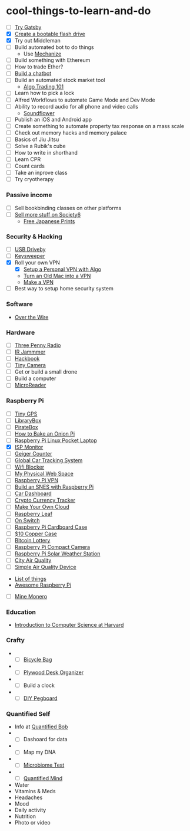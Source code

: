 # cool-things-to-learn-and-do

- [ ] [Try Gatsby](https://www.gatsbyjs.org/blog/2017-12-06-gatsby-plus-contentful-plus-netlify/)
- [x] [Create a bootable flash drive](https://docs.kali.org/downloading/kali-linux-live-usb-install)
- [x] Try out Middleman
- [ ] Build automated bot to do things
  - Use [Mechanize](https://github.com/sparklemotion/mechanize)
- [ ] Build something with Ethereum
- [ ] How to trade Ether?
- [ ] [Build a chatbot](https://github.com/botui/botui)
- [ ] Build an automated stock market tool
  - [Algo Trading 101](https://algotrading101.com/)
- [ ] Learn how to pick a lock
- [ ] Alfred Workflows to automate Game Mode and Dev Mode
- [ ] Ability to record audio for all phone and video calls
  - [Soundflower](https://github.com/mattingalls/Soundflower)
- [ ] Publish an iOS and Android app
- [ ] Create something to automate property tax response on a mass scale
- [ ] Check out memory hacks and memory palace
- [ ] Basics of Jiu Jitsu
- [ ] Solve a Rubik's cube
- [ ] How to write in shorthand
- [ ] Learn CPR
- [ ] Count cards
- [ ] Take an inprove class
- [ ] Try cryotherapy

### Passive income
  - [ ] Sell bookbinding classes on other platforms
  - [ ] [Sell more stuff on Society6](https://www.skillshare.com/classes/Creating-Art-that-Sells-A-Working-Artist%E2%80%99s-Guide/2139207703?via=browse-rating-all-layout-grid)
    - [Free Japanese Prints](https://www.loc.gov/collections/japanese-fine-prints-pre-1915/about-this-collection/)

### Security & Hacking
- [ ] [USB Driveby](http://samy.pl/usbdriveby/)
- [ ] [Keysweeper](https://samy.pl/keysweeper/)
- [x] Roll your own VPN
  - [x] [Setup a Personal VPN with Algo](https://github.com/trailofbits/algo)
  - [Turn an Old Mac into a VPN](https://lifehacker.com/turn-an-old-mac-into-a-cheap-vpn-with-os-x-server-1743411938)
  - [Make a VPN](https://lifehacker.com/5900969/build-your-own-vpn-to-pimp-out-your-gaming-streaming-remote-access-and-oh-yeah-security)
- [ ] Best way to setup home security system

### Software
- [Over the Wire](http://overthewire.org/)

### Hardware
- [ ] [Three Penny Radio](http://scitoys.com/scitoys/scitoys/radio/three_penny/three_penny.html)
- [ ] [IR Jammmer](http://www.instructables.com/id/IR-Remote-Control-Jammer/)
- [ ] [Hackbook](https://www.pine64.org/?page_id=3707)
- [ ] [Tiny Camera](https://www.amazon.com/ZOTER-Camera-Pinhole-Security-Surveillance/dp/B071NZ4XPX/ref=as_li_ss_tl?s=photo&ie=UTF8&qid=1501862550&sr=1-2&keywords=screw+camera&linkCode=sl1&tag=bngbng-20&linkId=df2bbf81ab7120635475371cd18ebd0a)
- [ ] Get or build a small drone
- [ ] Build a computer
- [ ] [MicroReader](https://hackaday.io/project/532-microreader)

### Raspberry Pi
- [ ] [Tiny GPS](http://makezine.com/projects/make-37/gps-cat-tracker-2/)
- [ ] [LibraryBox](http://makezine.com/projects/make-37/librarybox/)
- [ ] [PirateBox](http://www.instructables.com/id/Raspberry-Pi-PirateBox/)
- [ ] [How to Bake an Onion Pi](http://makezine.com/projects/make-36-boards/how-to-bake-an-onion-pi/)
- [ ] [Raspberry Pi Linux Pocket Laptop](http://makezine.com/projects/build-raspberry-pi-powered-linux-laptop-that-fits-your-pocket/)
- [x] [ISP Monitor](http://makezine.com/projects/send-ticket-isp-when-your-internet-drops/)
- [ ] [Geiger Counter](http://makezine.com/projects/geiger-counter-kit/)
- [ ] [Global Car Tracking System](http://www.instructables.com/id/Athena-The-Global-Car-Tracking-System/)
- [ ] [Wifi Blocker](https://hackaday.io/project/9333-weekend-on-the-dark-side/details)
- [ ] [My Physical Web Space](http://www.instructables.com/id/My-Physical-Web-Space/)
- [ ] [Raspberry Pi VPN](http://makezine.com/projects/browse-anonymously-with-a-diy-raspberry-pi-vpntor-router/?utm_source=feedburner&utm_medium=%24%7Bfeed%7D&utm_campaign=Feed%3A+%24%7Bmakezineonline%7D+%28%24%7BMAKE%7D%29&utm_content=%24%7BGoogleReader%7D)
- [ ] [Build an SNES with Raspberry Pi](http://makezine.com/projects/build-retro-gaming-console-raspberry-pi/)
- [ ] [Car Dashboard](http://makezine.com/2015/06/29/makers-dashboard/)
- [ ] [Crypto Currency Tracker](http://makezine.com/projects/make-43/crypto-currency-tracker/)
- [ ] [Make Your Own Cloud](http://makezine.com/2013/11/12/make-your-own-cloud-with-raspberry-pi-and-arkos/)
- [ ] [Raspberry Leaf](http://www.doctormonk.com/2013/02/raspberry-pi-and-breadboard-raspberry.html)
- [ ] [On Switch](http://www.doctormonk.com/2017/01/on-switch-for-raspberry-pi.html)
- [ ] [Raspberry Pi Cardboard Case](http://www.instructables.com/id/Design-Modelling-your-own-Raspberry-Pi-case-out-/)
- [ ] [$10 Copper Case](http://www.instructables.com/id/Easy-10-Copper-Raspberry-Pi-Case/)
- [ ] [Bitcoin Lottery](http://www.instructables.com/id/DIY-Bitcoin-Lottery-With-Raspberry-Pi/)
- [ ] [Raspberry Pi Compact Camera](http://www.instructables.com/id/Raspberry-Pi-Compact-Camera/)
- [ ] [Raspberry Pi Solar Weather Station](http://www.instructables.com/id/Raspberry-Pi-Solar-Weather-Station/)
- [ ] [City Air Quality](https://hackaday.io/project/8334-city-air-quality)
- [ ] [Simple Air Quality Device](https://airquality406.wordpress.com/instructions/)
- [List of things](http://www.itpro.co.uk/mobile/21862/raspberry-pi-top-29-projects-to-try-yourself)
- [Awesome Raspberry Pi](https://github.com/thibmaek/awesome-raspberry-pi)
- [ ] [Mine Monero](https://andypi.co.uk/2017/07/01/mining-monero-xmr-crypto-currency-on-raspberry-pi/)

### Education
- [Introduction to Computer Science at Harvard](https://www.edx.org/course/introduction-computer-science-harvardx-cs50x#.U7CIk7GO3Ya)

### Crafty
- - [ ] [Bicycle Bag](https://www.pinterest.com/pin/471470654722749100/)
- - [ ] [Plywood Desk Organizer](http://www.hometreeatlas.com/5466/diy-organization-bloks-made-out-of-plywood-bedroom-and-desk-editions/)
- - [ ] Build a clock
- - [ ] [DIY Pegboard](https://www.pinterest.com/pin/471470654731554566/)

### Quantified Self
- Info at [Quantified Bob](https://www.quantifiedbob.com/)
- - [ ] Dashoard for data
- - [ ] Map my DNA
- - [ ] [Microbiome Test](https://ubiome.com/)
- - [ ] [Quantified Mind](http://www.quantified-mind.com/)
- Water
- Vitamins & Meds
- Headaches
- Mood
- Daily activity
- Nutrition
- Photo or video
